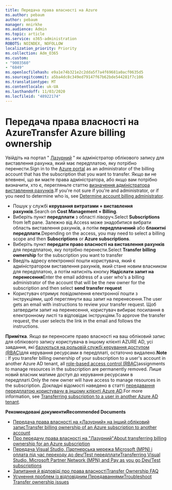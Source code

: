 ```yaml
---
title: Передача права власності на Azure
ms.author: pebaum
author: pebaum
manager: mnirkhe
ms.audience: Admin
ms.topic: article
ms.service: o365-administration
ROBOTS: NOINDEX, NOFOLLOW
localization_priority: Priority
ms.collection: Adm_O365
ms.custom:
- "9003560"
- "6849"
ms.openlocfilehash: e9a1e74b321e2c2dda5f7a4f69681a0acf0635d5
ms.sourcegitcommit: a5ba4dc8c349ed79147f67b62bde544281f7c106
ms.translationtype: MT
ms.contentlocale: uk-UA
ms.lasthandoff: 11/03/2020
ms.locfileid: "48922174"
---
```

# <a name="transfer-azure-billing-ownership"></a><span data-ttu-id="4c937-102">Передача права власності на Azure</span><span class="sxs-lookup"><span data-stu-id="4c937-102">Transfer Azure billing ownership</span></span>

<span data-ttu-id="4c937-103">Увійдіть на портал " [Лазурний](https://portal.azure.com/) " як адміністратор облікового запису для виставлення рахунка, який має передплатою, яку потрібно перенести.</span><span class="sxs-lookup"><span data-stu-id="4c937-103">Sign in to the [Azure portal](https://portal.azure.com/) as an administrator of the billing account that has the subscription that you want to transfer.</span></span> <span data-ttu-id="4c937-104">Якщо ви не впевнені, що ви маєте права адміністратора, або якщо вам потрібно визначити, хто є, перегляньте статтю [визначення адміністратора виставлення рахунків](https://docs.microsoft.com/azure/cost-management-billing/understand/subscription-transfer#whoisaa).</span><span class="sxs-lookup"><span data-stu-id="4c937-104">If you're not sure if you're and administrator, or if you need to determine who is, see [Determine account billing administrator](https://docs.microsoft.com/azure/cost-management-billing/understand/subscription-transfer#whoisaa).</span></span>

- <span data-ttu-id="4c937-105">Пошук у службі **керування витратами + виставлення рахунків**.</span><span class="sxs-lookup"><span data-stu-id="4c937-105">Search on **Cost Management + Billing**.</span></span>
- <span data-ttu-id="4c937-106">Виберіть пункт **передплати** з області ліворуч.</span><span class="sxs-lookup"><span data-stu-id="4c937-106">Select **Subscriptions** from left pane.</span></span> <span data-ttu-id="4c937-107">Залежно від Access може знадобитися вибрати область виставлення рахунків, а потім **передплачений** або **блакитні передплати**.</span><span class="sxs-lookup"><span data-stu-id="4c937-107">Depending on the access, you may need to select a billing scope and then **Subscriptions** or **Azure subscriptions**.</span></span>
- <span data-ttu-id="4c937-108">Виберіть пункт **передати право власності на виставлення рахунків** для передплатою, яку потрібно перенести.</span><span class="sxs-lookup"><span data-stu-id="4c937-108">Select **Transfer billing ownership** for the subscription you want to transfer</span></span>
- <span data-ttu-id="4c937-109">Введіть адресу електронної пошти користувача, який є адміністратором виставлення рахунків, який стане новим власником для передплатою, а потім натисніть кнопку **Надіслати запит на перенесення**</span><span class="sxs-lookup"><span data-stu-id="4c937-109">Enter the email address of a user who's a billing administrator of the account that will be the new owner for the subscription and then select **send transfer request**</span></span>
- <span data-ttu-id="4c937-110">Користувач отримує повідомлення електронної пошти з інструкціями, щоб переглянути ваш запит на перенесення.</span><span class="sxs-lookup"><span data-stu-id="4c937-110">The user gets an email with instructions to review your transfer request.</span></span> <span data-ttu-id="4c937-111">Щоб затвердити запит на перенесення, користувач вибирає посилання в електронному листі та відповідає інструкціям.</span><span class="sxs-lookup"><span data-stu-id="4c937-111">To approve the transfer request, the user selects the link in the email and follows the instructions.</span></span>

<span data-ttu-id="4c937-112">**Примітка**. Якщо ви переносите право власності на ваш обліковий запис для облікового запису користувача в іншому клієнті AZURE AD, усі завдання, які [базуються на рольовій службі керування доступом (RBAC)](https://docs.microsoft.com/azure/role-based-access-control/overview?WT.mc_id=Portal-Microsoft_Azure_Support)для керування ресурсами в передплаті, остаточно видалено.</span><span class="sxs-lookup"><span data-stu-id="4c937-112">**Note** : If you transfer billing ownership of your subscription to a user's account in another Azure AD tenant, all [role-based access control (RBAC)](https://docs.microsoft.com/azure/role-based-access-control/overview?WT.mc_id=Portal-Microsoft_Azure_Support)assignments to manage resources in the subscription are permanently removed.</span></span> <span data-ttu-id="4c937-113">Лише новий власник матиме доступ до керування ресурсами в передплаті.</span><span class="sxs-lookup"><span data-stu-id="4c937-113">Only the new owner will have access to manage resources in the subscription.</span></span> <span data-ttu-id="4c937-114">Докладні відомості наведено в статті [передавання передплатою користувачу в іншому клієнті Azure AD](https://docs.microsoft.com/azure/active-directory/managed-identities-azure-resources/known-issues?WT.mc_id=Portal-Microsoft_Azure_Support).</span><span class="sxs-lookup"><span data-stu-id="4c937-114">For more information, see [Transferring subscription to a user in another Azure AD tenant](https://docs.microsoft.com/azure/active-directory/managed-identities-azure-resources/known-issues?WT.mc_id=Portal-Microsoft_Azure_Support).</span></span>

<span data-ttu-id="4c937-115">**Рекомендовані документи**</span><span class="sxs-lookup"><span data-stu-id="4c937-115">**Recommended Documents**</span></span>

- [<span data-ttu-id="4c937-116">Передача права власності на «Лазурний» на інший обліковий запис</span><span class="sxs-lookup"><span data-stu-id="4c937-116">Transfer billing ownership of an Azure subscription to another account</span></span>](https://docs.microsoft.com/azure/cost-management-billing/manage/billing-subscription-transfer)
- [<span data-ttu-id="4c937-117">Про передачу права власності на "Лазурний"</span><span class="sxs-lookup"><span data-stu-id="4c937-117">About transferring billing ownership for an Azure subscription</span></span>](https://docs.microsoft.com//azure/cost-management-billing/understand/subscription-transfer)
- [<span data-ttu-id="4c937-118">Передача Visual Studio, Партнерська мережа Microsoft (MPN) і оплата під час переходу до dev/Test передплати</span><span class="sxs-lookup"><span data-stu-id="4c937-118">Transferring Visual Studio, Microsoft Partner Network (MPN) and Pay as you go Dev/Test subscriptions</span></span>](https://docs.microsoft.com/azure/billing/billing-subscription-transfer?WT.mc_id=Portal-Microsoft_Azure_Support#transferring-visual-studio-microsoft-partner-network-mpn-and-pay-as-you-go-devtest-subscriptions)
- [<span data-ttu-id="4c937-119">Запитання й відповіді про права власності</span><span class="sxs-lookup"><span data-stu-id="4c937-119">Transfer Ownership FAQ</span></span>](https://docs.microsoft.com/azure/billing/billing-subscription-transfer?WT.mc_id=Portal-Microsoft_Azure_Support#frequently-asked-questions-faq-for-senders)
- [<span data-ttu-id="4c937-120">Усунення проблем із відповідним Передаваннями</span><span class="sxs-lookup"><span data-stu-id="4c937-120">Troubleshoot Transfer ownership issues</span></span>](https://docs.microsoft.com/azure/billing/billing-subscription-transfer?WT.mc_id=Portal-Microsoft_Azure_Support#troubleshooting)
